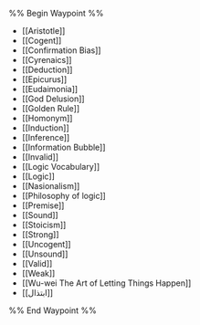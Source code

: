 %% Begin Waypoint %%
- [[Aristotle]]
- [[Cogent]]
- [[Confirmation Bias]]
- [[Cyrenaics]]
- [[Deduction]]
- [[Epicurus]]
- [[Eudaimonia]]
- [[God Delusion]]
- [[Golden Rule]]
- [[Homonym]]
- [[Induction]]
- [[Inference]]
- [[Information Bubble]]
- [[Invalid]]
- [[Logic Vocabulary]]
- [[Logic]]
- [[Nasionalism]]
- [[Philosophy of logic]]
- [[Premise]]
- [[Sound]]
- [[Stoicism]]
- [[Strong]]
- [[Uncogent]]
- [[Unsound]]
- [[Valid]]
- [[Weak]]
- [[Wu-wei The Art of Letting Things Happen]]
- [[ابتذال]]

%% End Waypoint %%
